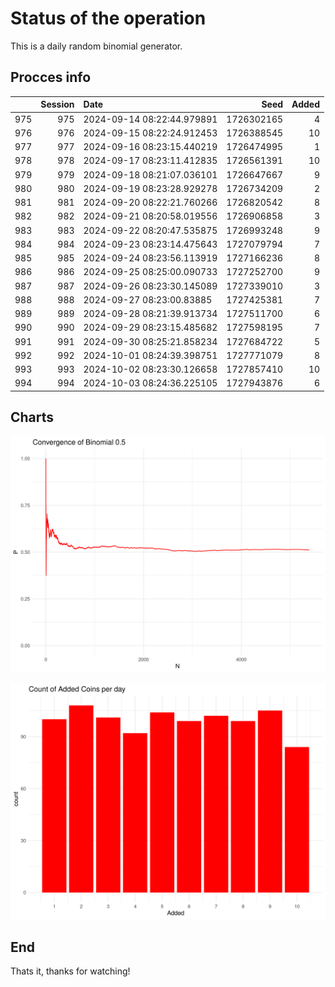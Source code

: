 # Status of the operation
  
  This is a daily random binomial generator.
  
## Procces info

|    | Session|Date                       |       Seed| Added|
|:---|-------:|:--------------------------|----------:|-----:|
|975 |     975|2024-09-14 08:22:44.979891 | 1726302165|     4|
|976 |     976|2024-09-15 08:22:24.912453 | 1726388545|    10|
|977 |     977|2024-09-16 08:23:15.440219 | 1726474995|     1|
|978 |     978|2024-09-17 08:23:11.412835 | 1726561391|    10|
|979 |     979|2024-09-18 08:21:07.036101 | 1726647667|     9|
|980 |     980|2024-09-19 08:23:28.929278 | 1726734209|     2|
|981 |     981|2024-09-20 08:22:21.760266 | 1726820542|     8|
|982 |     982|2024-09-21 08:20:58.019556 | 1726906858|     3|
|983 |     983|2024-09-22 08:20:47.535875 | 1726993248|     9|
|984 |     984|2024-09-23 08:23:14.475643 | 1727079794|     7|
|985 |     985|2024-09-24 08:23:56.113919 | 1727166236|     8|
|986 |     986|2024-09-25 08:25:00.090733 | 1727252700|     9|
|987 |     987|2024-09-26 08:23:30.145089 | 1727339010|     3|
|988 |     988|2024-09-27 08:23:00.83885  | 1727425381|     7|
|989 |     989|2024-09-28 08:21:39.913734 | 1727511700|     6|
|990 |     990|2024-09-29 08:23:15.485682 | 1727598195|     7|
|991 |     991|2024-09-30 08:25:21.858234 | 1727684722|     5|
|992 |     992|2024-10-01 08:24:39.398751 | 1727771079|     8|
|993 |     993|2024-10-02 08:23:30.126658 | 1727857410|    10|
|994 |     994|2024-10-03 08:24:36.225105 | 1727943876|     6|

## Charts 

![](charts/plot1.png)

![](charts/plot2.png)

## End

Thats it, thanks for watching!
